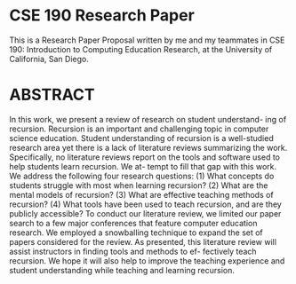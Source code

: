 # CSE 190 Research Paper
This is a Research Paper Proposal written by me and my teammates in CSE 190: Introduction to Computing Education Research, at the University of California, San Diego. 

# ABSTRACT
In this work, we present a review of research on student understand- ing of recursion. Recursion is an important and challenging topic in computer science education. Student understanding of recursion is a well-studied research area yet there is a lack of literature reviews summarizing the work. Specifically, no literature reviews report on the tools and software used to help students learn recursion. We at- tempt to fill that gap with this work. We address the following four research questions: (1) What concepts do students struggle with most when learning recursion? (2) What are the mental models of recursion? (3) What are effective teaching methods of recursion? (4) What tools have been used to teach recursion, and are they publicly accessible? To conduct our literature review, we limited our paper search to a few major conferences that feature computer education research. We employed a snowballing technique to expand the set of papers considered for the review. As presented, this literature review will assist instructors in finding tools and methods to ef- fectively teach recursion. We hope it will also help to improve the teaching experience and student understanding while teaching and learning recursion.
